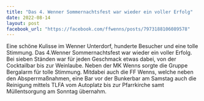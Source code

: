 ```yaml
---
title: "Das 4. Wenner Sommernachtsfest war wieder ein voller Erfolg"
date: 2022-08-14
layout: post
facebook_url: "https://facebook.com/ffwenns/posts/7973188106089578"
---
```


Eine schöne Kulisse im Wenner Unterdorf, hunderte Besucher und eine tolle Stimmung. Das 4.Wenner Sommernachtsfest war wieder ein voller Erfolg. Bei sieben Ständen war für jeden Geschmack etwas dabei, von der Cocktailbar bis zur Weinlaube. Neben der MK Wenns sorgte die Gruppe Bergalarm für tolle Stimmung. Mitdabei auch die FF Wenns, welche neben den Absperrmaßnahmen, eine Bar vor der Bunkerbar am Samstag auch die Reinigung mittels TLFA vom Autoplatz bis zur Pfarrkirche samt Müllentsorgung am Sonntag übernahm.